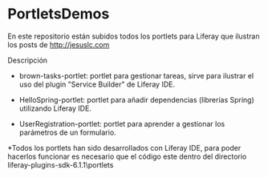 PortletsDemos
=============

En este repositorio están subidos todos los portlets para Liferay que ilustran los posts de http://jesuslc.com


Descripción


- brown-tasks-portlet: portlet para gestionar tareas, sirve para ilustrar el uso del plugin "Service Builder" de Liferay IDE.

- HelloSpring-portlet: portlet para añadir dependencias (librerías Spring) utilizando Liferay IDE.

- UserRegistration-portlet: portlet para aprender a gestionar los parámetros de un formulario.	

*Todos los portlets han sido desarrollados con Liferay IDE, para poder hacerlos funcionar es necesario que el código este dentro del directorio liferay-plugins-sdk-6.1.1\portlets

